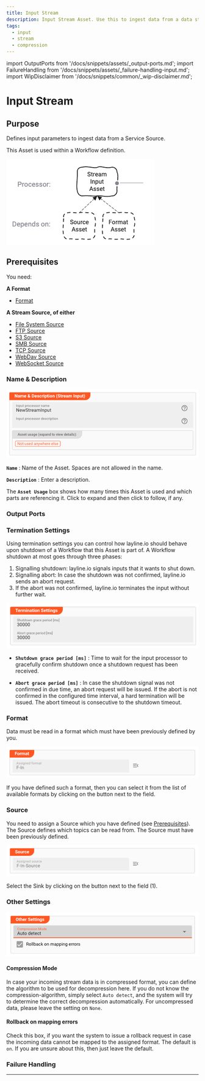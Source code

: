 ```yaml
---
title: Input Stream
description: Input Stream Asset. Use this to ingest data from a data stream, e.g. a file stream.
tags:
  - input
  - stream
  - compression
---
```


import OutputPorts from '/docs/snippets/assets/_output-ports.md';
import FailureHandling from '/docs/snippets/assets/_failure-handling-input.md';
import WipDisclaimer from '/docs/snippets/common/_wip-disclaimer.md';

# Input Stream

## Purpose

Defines input parameters to ingest data from a Service Source.

This Asset is used within a Workflow definition.

![](.asset-input-stream_images/b273566b.png "Asset Dependency Graph (Input Stream)")

## Prerequisites

You need:

**A Format**

* [Format](/docs/category/formats)

**A Stream Source, of either**

* [File System Source](/docs/assets/sources/asset-source-file)
* [FTP Source](/docs/assets/sources/asset-source-ftp)
* [S3 Source](/docs/assets/sources/asset-source-s3)
* [SMB Source](/docs/assets/sources/asset-source-smb)
* [TCP Source](/docs/assets/sources/asset-source-tcp)
* [WebDav Source](/docs/assets/sources/asset-source-webdav)
* [WebSocket Source](/docs/assets/sources/asset-source-websocket)

### Name & Description

![](.asset-input-stream_images/af24a1af.png "Name & Description (Input Stream)")

**`Name`** : Name of the Asset. Spaces are not allowed in the name.

**`Description`** : Enter a description.

The **`Asset Usage`** box shows how many times this Asset is used and which parts are referencing it. Click to expand and then click to follow, if any.

### Output Ports

<OutputPorts></OutputPorts>

### Termination Settings

Using termination settings you can control how layline.io should behave upon shutdown of a Workflow that this Asset is part of.
A Workflow shutdown at most goes through three phases:

1. Signalling shutdown: layline.io signals inputs that it wants to shut down.
2. Signalling abort: In case the shutdown was not confirmed, layline.io sends an abort request.
3. If the abort was not confirmed, layline.io terminates the input without further wait.

![](.asset-input-stream_images/27deafe3.png "Termination Settings (Input Stream)")

* **`Shutdown grace period [ms]`** : Time to wait for the input processor to gracefully confirm shutdown once a shutdown request has been received.

* **`Abort grace period [ms]`** : In case the shutdown signal was not confirmed in due time, an abort request will be issued.
  If the abort is not confirmed in the configured time interval, a hard termination will be issued. The abort timeout is consecutive to the shutdown timeout.

### Format

Data must be read in a format which must have been previously defined by you.

![](.asset-input-stream_images/5b95d83c.png "Format (Input Stream)")

If you have defined such a format, then you can select it from the list of available formats by clicking on the button next to the field.

### Source

You need to assign a Source which you have defined (see [Prerequisites](#prerequisites)). The Source defines which topics can be read from.
The Source must have been previously defined.

![](.asset-input-stream_images/0a89579f.png "Source (Input Stream)")

Select the Sink by clicking on the button next to the field (1).

### Other Settings

![Other Settings (Input Stream)](.asset-input-stream_images/9dc9aa29.png)

#### Compression Mode

In case your incoming stream data is in compressed format, you can define the algorithm to be used for decompression here.
If you do not know the compression-algorithm, simply select `Auto detect`, and the system will try to determine the correct decompression automatically.
For uncompressed data, please leave the setting on `None`.

#### Rollback on mapping errors

Check this box, if you want the system to issue a rollback request in case the incoming data cannot be mapped to the assigned format.
The default is `on`. If you are unsure about this, then just leave the default.

### Failure Handling

<FailureHandling></FailureHandling>


---

<WipDisclaimer></WipDisclaimer>
